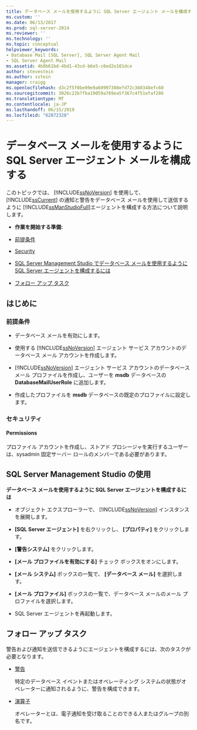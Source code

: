 ```yaml
---
title: データベース メールを使用するように SQL Server エージェント メールを構成する | Microsoft Docs
ms.custom: ''
ms.date: 06/13/2017
ms.prod: sql-server-2014
ms.reviewer: ''
ms.technology: ''
ms.topic: conceptual
helpviewer_keywords:
- Database Mail [SQL Server], SQL Server Agent Mail
- SQL Server Agent Mail
ms.assetid: 4b8b61bd-4bd1-43cd-b6e5-c6ed2e101dce
author: stevestein
ms.author: sstein
manager: craigg
ms.openlocfilehash: d3c2f5f0be09e9a60997308efd72c360348efc60
ms.sourcegitcommit: 3026c22b7fba19059a769ea5f367c4f51efaf286
ms.translationtype: MT
ms.contentlocale: ja-JP
ms.lasthandoff: 06/15/2019
ms.locfileid: "62872328"
---
```

# <a name="configure-sql-server-agent-mail-to-use-database-mail"></a>データベース メールを使用するように SQL Server エージェント メールを構成する
  このトピックでは、 [!INCLUDE[ssNoVersion](../../includes/ssnoversion-md.md)] を使用して、 [!INCLUDE[ssCurrent](../../includes/sscurrent-md.md)] の通知と警告をデータベース メールを使用して送信するように [!INCLUDE[ssManStudioFull](../../includes/ssmanstudiofull-md.md)]エージェントを構成する方法について説明します。  
  
-   **作業を開始する準備:**  
  
-   [前提条件](#Prerequisites)  
  
-   [Security](#Security)  
  
-   [SQL Server Management Studio でデータベース メールを使用するように SQL Server エージェントを構成するには](#SSMSProcedure)  
  
-   [フォロー アップ タスク](#Follow_Up)  
  
##  <a name="BeforeYouBegin"></a> はじめに  
  
###  <a name="Prerequisites"></a> 前提条件  
  
-   データベース メールを有効にします。  
  
-   使用する [!INCLUDE[ssNoVersion](../../includes/ssnoversion-md.md)] エージェント サービス アカウントのデータベース メール アカウントを作成します。  
  
-   [!INCLUDE[ssNoVersion](../../includes/ssnoversion-md.md)] エージェント サービス アカウントのデータベース メール プロファイルを作成し、ユーザーを **msdb** データベースの **DatabaseMailUserRole** に追加します。  
  
-   作成したプロファイルを **msdb** データベースの既定のプロファイルに設定します。  
  
###  <a name="Security"></a> セキュリティ  
  
####  <a name="Permissions"></a> Permissions  
 プロファイル アカウントを作成し、ストアド プロシージャを実行するユーザーは、sysadmin 固定サーバー ロールのメンバーである必要があります。  
  
##  <a name="SSMSProcedure"></a> SQL Server Management Studio の使用  
 **データベース メールを使用するように SQL Server エージェントを構成するには**  
  
-   オブジェクト エクスプローラーで、 [!INCLUDE[ssNoVersion](../../includes/ssnoversion-md.md)] インスタンスを展開します。  
  
-   **[SQL Server エージェント]** を右クリックし、 **[プロパティ]** をクリックします。  
  
-   **[警告システム]** をクリックします。  
  
-   **[メール プロファイルを有効にする]** チェック ボックスをオンにします。  
  
-   **[メール システム]** ボックスの一覧で、 **[データベース メール]** を選択します。  
  
-   **[メール プロファイル]** ボックスの一覧で、データベース メールのメール プロファイルを選択します。  
  
-   SQL Server エージェントを再起動します。  
  
##  <a name="Follow_Up"></a> フォロー アップ タスク  
 警告および通知を送信できるようにエージェントを構成するには、次のタスクが必要となります。  
  
-   [警告](../../ssms/agent/alerts.md)  
  
     特定のデータベース イベントまたはオペレーティング システムの状態がオペレーターに通知されるように、警告を構成できます。  
  
-   [演算子](../../ssms/agent/operators.md)  
  
     オペレーターとは、電子通知を受け取ることのできる人またはグループの別名です。  
  
  
